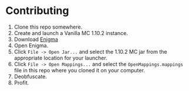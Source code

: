 # Contributing

1. Clone this repo somewhere.
2. Create and launch a Vanilla MC 1.10.2 instance.
3. Download [Enigma](https://www.cuchazinteractive.com/enigma/)
4. Open Enigma.
5. Click `File -> Open Jar...` and select the 1.10.2 MC jar from the appropriate location for your launcher.
6. Click `File -> Open Mappings...` and select the `OpenMappings.mappings` file in this repo where you cloned it on your computer.
7. Deobfuscate.
8. Profit.

